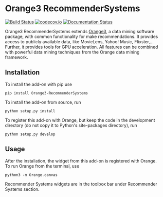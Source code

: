Orange3 RecommenderSystems
============

[![Build Status](https://travis-ci.org/biolab/orange3-text.svg?branch=master)](https://travis-ci.org/biolab/orange3-text)
[![codecov.io](http://codecov.io/github/biolab/orange3-text/coverage.svg?branch=master)](http://codecov.io/github/biolab/orange3-text?branch=master)
[![Documentation Status](https://readthedocs.org/projects/orange3-text/badge/?version=latest)](http://orange3-text.readthedocs.org/en/latest/?badge=latest)

Orange3 RecommenderSystems extends [Orange3](http://orange.biolab.si), a data mining software
package, with common functionality for make recommendations. It provides access
to publicly available data, like MovieLens, Yahoo! Music, Flixster,... Further,
it provides tools for GPU acceleration. All features can be combined with powerful data mining techniques
from the Orange data mining framework.

Installation
------------

To install the add-on with pip use

    pip install Orange3-RecommenderSystems

To install the add-on from source, run

    python setup.py install

To register this add-on with Orange, but keep the code in the development directory (do not copy it to 
Python's site-packages directory), run

    python setup.py develop

Usage
-----

After the installation, the widget from this add-on is registered with Orange. To run Orange from the terminal,
use

    python3 -m Orange.canvas

Recommender Systems widgets are in the toolbox bar under Recommender Systems section.